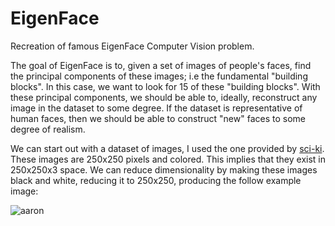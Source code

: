 # EigenFace
Recreation of famous EigenFace Computer Vision problem.

The goal of EigenFace is to, given a set of images of people's faces, find the principal components of these images; i.e the fundamental "building blocks". In this case, we want to look for 15 of these "building blocks". With these principal components, we should be able to, ideally, reconstruct any image in the dataset to some degree. If the dataset is representative of human faces, then we should be able to construct "new" faces to some degree of realism.

We can start out with a dataset of images, I used the one provided by [sci-ki](https://scikit-learn.org/stable/auto_examples/applications/plot_face_recognition.html). These images are 250x250 pixels and colored. This implies that they exist in 250x250x3 space. We can reduce dimensionality by making these images black and white, reducing it to 250x250, producing the follow example image:

![aaron](https://github.com/kcelebi/EigenFace/mdimg/bnw.png)
